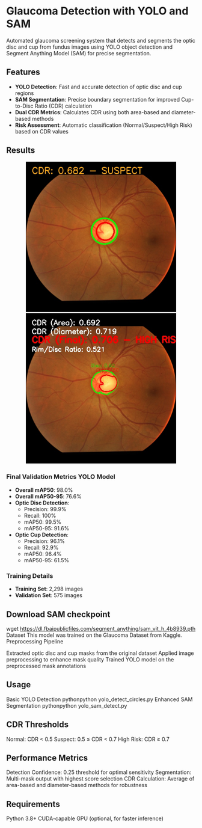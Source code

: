 # Glaucoma Detection with YOLO and SAM

Automated glaucoma screening system that detects and segments the optic disc and cup from fundus images using YOLO object detection and Segment Anything Model (SAM) for precise segmentation.

## Features
- **YOLO Detection**: Fast and accurate detection of optic disc and cup regions
- **SAM Segmentation**: Precise boundary segmentation for improved Cup-to-Disc Ratio (CDR) calculation
- **Dual CDR Metrics**: Calculates CDR using both area-based and diameter-based methods
- **Risk Assessment**: Automatic classification (Normal/Suspect/High Risk) based on CDR values

## Results
<p align="center">
  <img src="images/detected_glaucoma.jpg" width="400" alt="YOLO Detection"/>
  <img src="images/sam_result.jpg" width="400" alt="SAM Segmentation"/>
</p>

### Final Validation Metrics YOLO Model
- **Overall mAP50**: 98.0%
- **Overall mAP50-95**: 76.6%
- **Optic Disc Detection**:
  - Precision: 99.9%
  - Recall: 100%
  - mAP50: 99.5%
  - mAP50-95: 91.6%
- **Optic Cup Detection**:
  - Precision: 96.1%
  - Recall: 92.9%
  - mAP50: 96.4%
  - mAP50-95: 61.5%

### Training Details
- **Training Set**: 2,298 images
- **Validation Set**: 575 images

## Download SAM checkpoint
wget https://dl.fbaipublicfiles.com/segment_anything/sam_vit_h_4b8939.pth
Dataset
This model was trained on the Glaucoma Dataset from Kaggle.
Preprocessing Pipeline

Extracted optic disc and cup masks from the original dataset
Applied image preprocessing to enhance mask quality
Trained YOLO model on the preprocessed mask annotations

## Usage
Basic YOLO Detection
pythonpython yolo_detect_circles.py
Enhanced SAM Segmentation
pythonpython yolo_sam_detect.py

## CDR Thresholds

Normal: CDR < 0.5
Suspect: 0.5 ≤ CDR < 0.7
High Risk: CDR ≥ 0.7

## Performance Metrics

Detection Confidence: 0.25 threshold for optimal sensitivity
Segmentation: Multi-mask output with highest score selection
CDR Calculation: Average of area-based and diameter-based methods for robustness

## Requirements

Python 3.8+
CUDA-capable GPU (optional, for faster inference)

